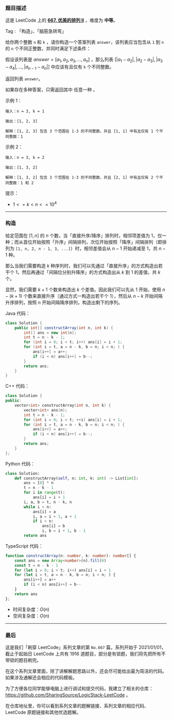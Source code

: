 ### 题目描述

这是 LeetCode 上的 **[667. 优美的排列 II](https://leetcode.cn/problems/beautiful-arrangement-ii/solution/by-ac_oier-lyns/)** ，难度为 **中等**。

Tag : 「构造」、「脑筋急转弯」



给你两个整数 `n` 和 `k` ，请你构造一个答案列表 `answer`，该列表应当包含从 `1` 到 `n` 的 `n` 个不同正整数，并同时满足下述条件：

假设该列表是 $answer = [a_1, a_2, a_3, ... , a_n]$ ，那么列表 $[|a_1 - a_2|, |a_2 - a_3|, |a_3 - a_4|, ... , |a_{n-1} - a_n|]$ 中应该有且仅有 `k` 个不同整数。

返回列表 `answer`。

如果存在多种答案，只需返回其中 任意一种 。

示例 1：
```
输入：n = 3, k = 1

输出：[1, 2, 3]

解释：[1, 2, 3] 包含 3 个范围在 1-3 的不同整数，并且 [1, 1] 中有且仅有 1 个不同整数：1
```
示例 2：
```
输入：n = 3, k = 2

输出：[1, 3, 2]

解释：[1, 3, 2] 包含 3 个范围在 1-3 的不同整数，并且 [2, 1] 中有且仅有 2 个不同整数：1 和 2
```

提示：
* $1 <= k < n <= 10^4$

---

### 构造

给定范围在 $[1, n]$ 的 $n$ 个数，当「直接升序/降序」排列时，相邻项差值为 $1$，仅一种；而从首位开始按照「升序」间隔排列，次位开始按照「降序」间隔排列（即排列为 `[1, n, 2, n - 1, 3, ...]`）时，相邻差值会从 $n - 1$ 开始递减至 $1$，共 $n - 1$ 种。

那么当我们需要构造 $k$ 种序列时，我们可以先通过「直接升序」的方式构造出若干个 $1$，然后再通过「间隔位分别升降序」的方式构造出从 $k$ 到 $1$ 的差值，共 $k$ 个。

显然，我们需要 $k + 1$ 个数来构造出 $k$ 个差值。因此我们可以先从 $1$ 开始，使用 $n - (k + 1)$ 个数来直接升序（通过方式一构造出若干个 $1$），然后从 $n - k$ 开始间隔升序排列，按照 $n$ 开始间隔降序排列，构造出剩下的序列。

Java 代码：
```Java
class Solution {
    public int[] constructArray(int n, int k) {
        int[] ans = new int[n];
        int t = n - k - 1;
        for (int i = 0; i < t; i++) ans[i] = i + 1;
        for (int i = t, a = n - k, b = n; i < n; ) {
            ans[i++] = a++;
            if (i < n) ans[i++] = b--;
        }
        return ans;
    }
}
```
C++ 代码：
```C++
class Solution {
public:
    vector<int> constructArray(int n, int k) {
        vector<int> ans(n);
        int t = n - k - 1;
        for (int i = 0; i < t; ++i) ans[i] = i + 1;
        for (int i = t, a = n - k, b = n; i < n; ) {
            ans[i++] = a++;
            if (i < n) ans[i++] = b--;
        }
        return ans;
    }
};
```
Python 代码：
```Python
class Solution:
    def constructArray(self, n: int, k: int) -> List[int]:
        ans = [0] * n
        t = n - k - 1
        for i in range(t):
            ans[i] = i + 1
        i, a, b = t, n - k, n
        while i < n:
            ans[i] = a
            i, a = i + 1, a + 1
            if i < n:
                ans[i] = b
                i, b = i + 1, b - 1
        return ans
```
TypeScript 代码：
```TypeScript
function constructArray(n: number, k: number): number[] {
    const ans = new Array<number>(n).fill(0)
    const t = n - k - 1
    for (let i = 0; i < t; i++) ans[i] = i + 1
    for (let i = t, a = n - k, b = n; i < n; ) {
        ans[i++] = a++
        if (i < n) ans[i++] = b--
    }
    return ans
};
```
* 时间复杂度：$O(n)$
* 空间复杂度：$O(n)$

---

### 最后

这是我们「刷穿 LeetCode」系列文章的第 `No.667` 篇，系列开始于 2021/01/01，截止于起始日 LeetCode 上共有 1916 道题目，部分是有锁题，我们将先把所有不带锁的题目刷完。

在这个系列文章里面，除了讲解解题思路以外，还会尽可能给出最为简洁的代码。如果涉及通解还会相应的代码模板。

为了方便各位同学能够电脑上进行调试和提交代码，我建立了相关的仓库：https://github.com/SharingSource/LogicStack-LeetCode 。

在仓库地址里，你可以看到系列文章的题解链接、系列文章的相应代码、LeetCode 原题链接和其他优选题解。

